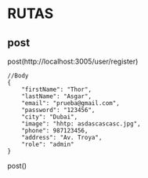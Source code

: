 # RUTAS

## post
post(http://localhost:3005/user/register)
```
//Body
{
    "firstName": "Thor",
    "lastName": "Asgar",
    "email": "prueba@gmail.com",
    "password": "123456",
    "city": "Dubai",
    "image": "hhtp: asdascascasc.jpg",
    "phone": 987123456,
    "address": "Av. Troya",
    "role": "admin"
}
```

post()


